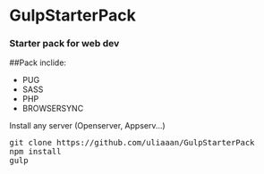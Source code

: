 # GulpStarterPack

### Starter pack for web dev

##Pack inclide:</h2>
- PUG
- SASS
- PHP
- BROWSERSYNC

Install any server (Openserver, Appserv...)

<pre>
git clone https://github.com/uliaaan/GulpStarterPack
npm install
gulp
</pre>